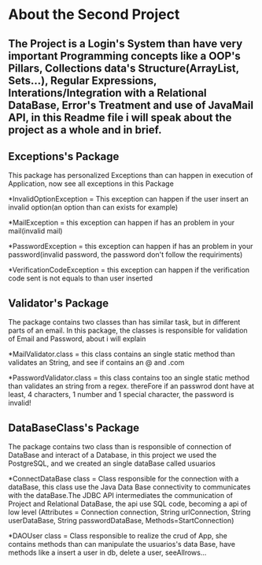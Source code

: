 <h1>About the Second Project</h1>
<h2>The Project is a Login's System than have very important Programming concepts
like a OOP's Pillars, Collections data's Structure(ArrayList, Sets...), Regular
Expressions, Interations/Integration with a Relational DataBase, Error's Treatment and 
use of JavaMail API, in this Readme file i will speak about the project as a whole and in 
brief.</h2>

<h2>Exceptions's Package</h2>
<p>This package has personalized Exceptions than can happen in execution
of Application, now see all exceptions in this Package</p>
<p>*InvalidOptionException = This exception can happen if the user insert an invalid option(an option than can exists for example)</p>
<p>*MailException = this exception can happen if has an problem in your mail(invalid mail)</p>
<p>*PasswordException = this exception can happen if has an problem in your password(invalid password, the password don't follow the requiriments)</p>
<p>*VerificationCodeException = this exception can happen if the verification code sent is not equals to than user inserted</p>

<h2>Validator's Package</h2>
<p>The package contains two classes than has similar task, but in different parts of an email. In this package, 
the classes is responsible for validation of Email and Password, about i will explain</p>
<p>*MailValidator.class = this class contains an single static method than validates an String, and see if contains an @ and .com</p>
<p>*PasswordValidator.class = this class contains too an single static method than validates an string from a regex. thereFore
if an passwrod dont have at least, 4 characters, 1 number and 1 special character, the password is invalid!</p>

<h2>DataBaseClass's Package</h2>
<p>The package contains two class than is responsible of connection of DataBase and interact of a Database, in this project we used the
PostgreSQL, and we created an single dataBase called usuarios</p>
<p>*ConnectDataBase class = Class responsible for the connection with a dataBase, this class use the Java Data Base connectivity to communicates
with the dataBase.The JDBC API intermediates the communication of Project and Relational DataBase, the api use SQL code, becoming a api of low level
(Attributes = Connection connection, String urlConnection, String userDataBase, String passwordDataBase, Methods=StartConnection)</p>
<p>*DAOUser class = Class responsible to realize the crud of App, she contains methods than can manipulate the usuarios's data Base, have methods
like a insert a user in db, delete a user, seeAllrows...</p>
